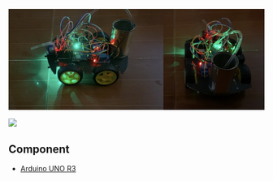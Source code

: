 
![](/Image/img.jpg)

![](/Shortvideo/video.gif)

## Component
* [Arduino UNO R3](https://shopee.vn/B%E1%BA%A3ng-M%E1%BA%A1ch-UNO-R3-Atmel-ATMEGA328P-T%C6%B0%C6%A1ng-Th%C3%ADch-V%E1%BB%9Bi-%E1%BB%94-C%E1%BA%AFm-V%C3%A0-S%E1%BB%AD-D%E1%BB%A5ng-V%E1%BB%9Bi-USB-Arduino-i.578443443.17258068899?sp_atk=1d4c9fe1-30e9-4811-bae2-ee9da1c6eabf&xptdk=1d4c9fe1-30e9-4811-bae2-ee9da1c6eabf)
